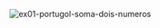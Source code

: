 ![ex01-portugol-soma-dois-numeros](https://github.com/user-attachments/assets/85a679dd-7d6d-4b18-9b03-ec53ec982074)
